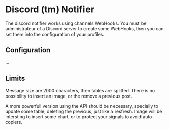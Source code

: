 # Discord (tm) Notifier #

The discord notifier works using channels WebHooks. You must be administrateur of a Discord server to create some WebHooks,
then you can set them into the configuration of your profiles.

## Configuration ##

...


## Limits ##

Message size are 2000 characters, then tables are splitted.
There is no possibility to insert an image, or the remove a previous post.

A more powerfull version using the API should be necessary, specially to update some table, deleting the previous, just like a resfresh.
Image will be intersting to insert some chart, or to protect your signals to avoid auto-copiers.

